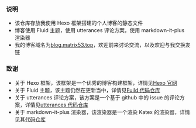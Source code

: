 ### 说明

- 该仓库存放我使用 Hexo 框架搭建的个人博客的静态文件
- 博客使用 Fluid 主题，使用 utterances 评论方案，使用 markdown-it-plus 渲染器
- 我的博客域名为[blog.matrix53.top](https://blog.matrix53.top)，欢迎前来讨论交流，以及欢迎与我交换友链

### 致谢

- 关于 Hexo 框架，该框架是一个优秀的博客构建框架，详情见[Hexo 官网](https://hexo.io/)
- 关于 Fluid 主题，该主题仍然在更新当中，详情见[Fuild 代码仓库](https://github.com/fluid-dev/hexo-theme-fluid)
- 关于 utterances 评论方案，该方案是一个基于 github 中的 issue 的评论方案，详情见[utterances 代码仓库](https://github.com/utterance/utterances)
- 关于 markdown-it-plus 渲染器，该渲染器是一个渲染 Katex 的渲染器，详情见其[代码仓库](https://github.com/CHENXCHEN/hexo-renderer-markdown-it-plus)
